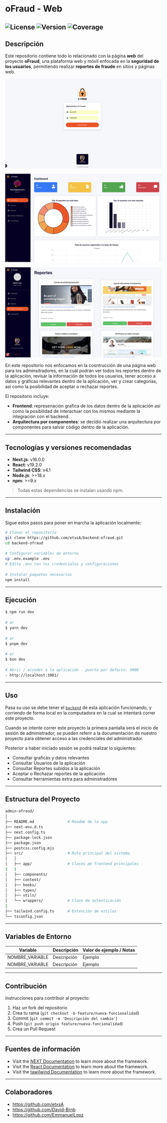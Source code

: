# oFraud - Web 

![License](https://img.shields.io/badge/license-MIT-green)
![Version](https://img.shields.io/badge/version-1.0.0-blue)
![Coverage](https://img.shields.io/badge/coverage-85%25-yellowgreen)
---

## Descripción

Este repositorio contiene todo lo relacionado con la página **web** del proyecto **oFraud**, una plataforma web y móvil enfocada en la **seguridad de los usuarios**, permitiendo realizar **reportes de fraude** en sitios y páginas web.

![Login page](https://raw.githubusercontent.com/EmmanuelLopz/admin-ofraud/main/readme_images/login.png)

![Dashboard page](https://raw.githubusercontent.com/EmmanuelLopz/admin-ofraud/main/readme_images/dashboard.png)

![Reports page](https://raw.githubusercontent.com/EmmanuelLopz/admin-ofraud/main/readme_images/reports.png)


En este repositorio nos enfocamos en la cosntrucción de una página web para los adminsitradores, en la cuál podrán ver todos los reportes dentro de la aplicación, revisar la información de todos los usuarios, tener acceso a datos y gráficas relevantes dentro de la aplicación, ver y crear categorías, así como la posibilidad de aceptar o rechazar reportes. 

El repositorio incluye:
* **Frontend**: represenación grafica de los datos dentro de la aplicación así como la posibilidad de interactuar con los mismos mediante la integración con el backend.
* **Arquitectura por componentes**: se decidió realizar una arquitectura por componentes para salvar código dentro de la aplicación.

---

## Tecnologías y versiones recomendadas
- **Next.js**: v16.0.0
- **React**: v19.2.0
- **Tailwind CSS**: v4.1
- **Node.js**: >=18.x
- **npm**: >=9.x
> Todas estas dependencias se instalan usando npm.

---

## Instalación

Sigue estos pasos para poner en marcha la aplicación localmente:

```bash
# Clonar el repositorio
git clone https://github.com/etxsA/backend-ofraud.git
cd backend-ofraud

# Configurar variables de entorno
cp .env.example .env
# Edita .env con tus credenciales y configuraciones

# Instalar paquetes necesarios
npm install

```
---

## Ejecución
```bash
$ npm run dev

# or
$ yarn dev

# or
$ pnpm dev

# or
$ bun dev

# Abrir / acceder a la aplicación - puerto por defecto: 3000
- http://localhost:3001/
```
----

## Uso

Pasa su uso se debe tener el [`backend`](https://github.com/etxsA/backend-ofraud$0)  de esta aplicación funcionando, y corriendo de forma local en la computadora en la cual se intentará correr este proyecto. 

Cuando se intente correr este proyecto la primera pantalla será el inicio de sesión de administrador, se pueden referir a la documentación de nuestro proyecto para obtener acceso a las credenciales del administrador. 

Posterior a haber iniciado sesión se podrá realizar lo siguientes:
- Consultar graficás y datos relevantes
- Consultar Usuarios de la aplicación
- Consultar Reportes subídos a la aplicación
- Aceptar o Rechazar reportes de la aplicación
- Consultar herramientas extra para administradores

---

## Estructura del Proyecto

```bash
admin-ofraud/
│
├── README.md               # Readme de la app
├── next-env.d.ts
├── next.config.ts
├── package-lock.json
├── package.json
├── postcss.config.mjs
├── src/                    # Ruta principal del sistema
│   │
│   ├── app/                # Clases de frontend principales
|   |
│   ├── components/
│   ├── context/
│   ├── hooks/
│   ├── types/
│   ├── utils/
│   └── wrappers/           # Clase de autenticación
|
├── tailwind.config.ts      # Extención de estilos
└── tsconfig.json
```

---

## Variables de Entorno

| Variable        | Descripción | Valor de ejemplo / Notas |
| --------------- | ----------- | ------------------------ |
| NOMBRE_VARIABLE | Descripción | Ejemplo                  |
| NOMBRE_VARIABLE | Descripción | Ejemplo                  |

---

## Contribución

Instrucciones para contribuir al proyecto:

1. Haz un fork del repositorio
2. Crea tu rama (`git checkout -b feature/nueva-funcionalidad`)
3. Commit (`git commit -m 'Descripción del cambio'`)
4. Push (`git push origin feature/nueva-funcionalidad`)
5. Crea un Pull Request

---
## Fuentes de información
- Visit the [NEXT Documentation](https://nextjs.org/docs) to learn more about the framework.
- Visit the [React Documentation](https://react.dev/) to learn more about the framework.
- Visit the [tawilwind Documentation](https://tailwindcss.com/) to learn more about the framework.

---
## Colaboradores
- https://github.com/etxsA
- https://github.com/David-Brnb
- https://github.com/EmmanuelLopz

